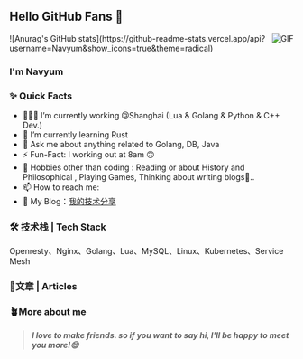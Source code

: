 ## Hello GitHub Fans 👋
<img align="right" alt="GIF" src="https://raw.githubusercontent.com/JoeyBling/JoeyBling/master/pic/pusheencode.gif" />
![Anurag's GitHub stats](https://github-readme-stats.vercel.app/api?username=Navyum&show_icons=true&theme=radical)

### I'm Navyum

### ✨ Quick Facts

- 👨🏽‍💻 I’m currently working @Shanghai (Lua & Golang & Python & C++ Dev.)
- 🌱 I’m currently learning Rust
- 💬 Ask me about anything related to Golang, DB, Java
- ⚡️ Fun-Fact: I working out at 8am 🙃
- 🎿 Hobbies other than coding : Reading or about History and Philosophical , Playing Games, Thinking about writing blogs🤖..
- 📫 How to reach me: 
- 📖 My Blog：[我的技术分享]()

### 🛠 技术栈 | Tech Stack

Openresty、Nginx、Golang、Lua、MySQL、Linux、Kubernetes、Service Mesh

### 📄文章 | Articles


### 🪴More about me


> ***I love to make friends. so if you want to say hi, I'll be happy to meet you more!😊***
